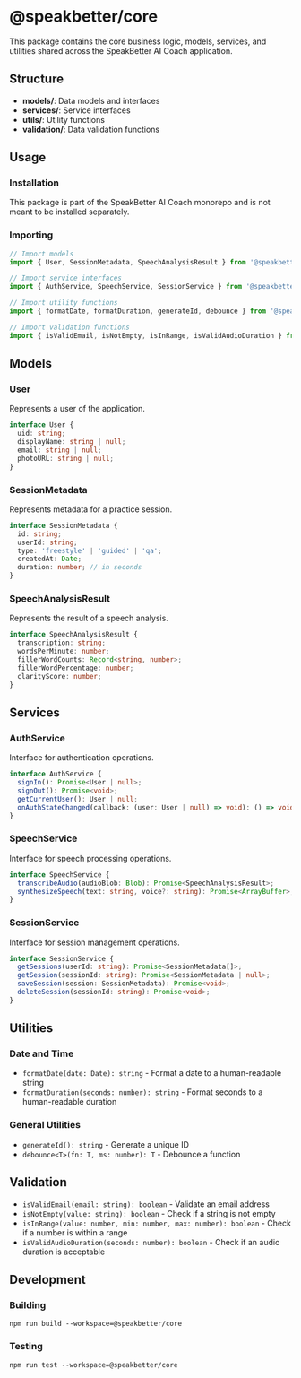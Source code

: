 # @speakbetter/core

This package contains the core business logic, models, services, and utilities shared across the SpeakBetter AI Coach application.

## Structure

- **models/**: Data models and interfaces
- **services/**: Service interfaces
- **utils/**: Utility functions
- **validation/**: Data validation functions

## Usage

### Installation

This package is part of the SpeakBetter AI Coach monorepo and is not meant to be installed separately.

### Importing

```typescript
// Import models
import { User, SessionMetadata, SpeechAnalysisResult } from '@speakbetter/core';

// Import service interfaces
import { AuthService, SpeechService, SessionService } from '@speakbetter/core';

// Import utility functions
import { formatDate, formatDuration, generateId, debounce } from '@speakbetter/core';

// Import validation functions
import { isValidEmail, isNotEmpty, isInRange, isValidAudioDuration } from '@speakbetter/core';
```

## Models

### User

Represents a user of the application.

```typescript
interface User {
  uid: string;
  displayName: string | null;
  email: string | null;
  photoURL: string | null;
}
```

### SessionMetadata

Represents metadata for a practice session.

```typescript
interface SessionMetadata {
  id: string;
  userId: string;
  type: 'freestyle' | 'guided' | 'qa';
  createdAt: Date;
  duration: number; // in seconds
}
```

### SpeechAnalysisResult

Represents the result of a speech analysis.

```typescript
interface SpeechAnalysisResult {
  transcription: string;
  wordsPerMinute: number;
  fillerWordCounts: Record<string, number>;
  fillerWordPercentage: number;
  clarityScore: number;
}
```

## Services

### AuthService

Interface for authentication operations.

```typescript
interface AuthService {
  signIn(): Promise<User | null>;
  signOut(): Promise<void>;
  getCurrentUser(): User | null;
  onAuthStateChanged(callback: (user: User | null) => void): () => void;
}
```

### SpeechService

Interface for speech processing operations.

```typescript
interface SpeechService {
  transcribeAudio(audioBlob: Blob): Promise<SpeechAnalysisResult>;
  synthesizeSpeech(text: string, voice?: string): Promise<ArrayBuffer>;
}
```

### SessionService

Interface for session management operations.

```typescript
interface SessionService {
  getSessions(userId: string): Promise<SessionMetadata[]>;
  getSession(sessionId: string): Promise<SessionMetadata | null>;
  saveSession(session: SessionMetadata): Promise<void>;
  deleteSession(sessionId: string): Promise<void>;
}
```

## Utilities

### Date and Time

- `formatDate(date: Date): string` - Format a date to a human-readable string
- `formatDuration(seconds: number): string` - Format seconds to a human-readable duration

### General Utilities

- `generateId(): string` - Generate a unique ID
- `debounce<T>(fn: T, ms: number): T` - Debounce a function

## Validation

- `isValidEmail(email: string): boolean` - Validate an email address
- `isNotEmpty(value: string): boolean` - Check if a string is not empty
- `isInRange(value: number, min: number, max: number): boolean` - Check if a number is within a range
- `isValidAudioDuration(seconds: number): boolean` - Check if an audio duration is acceptable

## Development

### Building

```
npm run build --workspace=@speakbetter/core
```

### Testing

```
npm run test --workspace=@speakbetter/core
```
